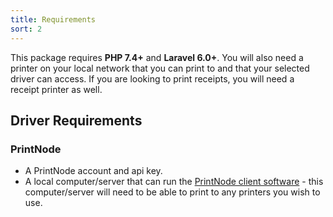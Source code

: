 ```yaml
---
title: Requirements
sort: 2
---
```


This package requires **PHP 7.4+** and **Laravel 6.0+**. You will also need a printer on your local network that you can print to and that your selected driver can access.
If you are looking to print receipts, you will need a receipt printer as well.

## Driver Requirements

<a name="printnode"></a>
### PrintNode
- A PrintNode account and api key.
- A local computer/server that can run the [PrintNode client software](https://www.printnode.com/en/download) - this computer/server will need to be able to print to any printers you wish to use.
